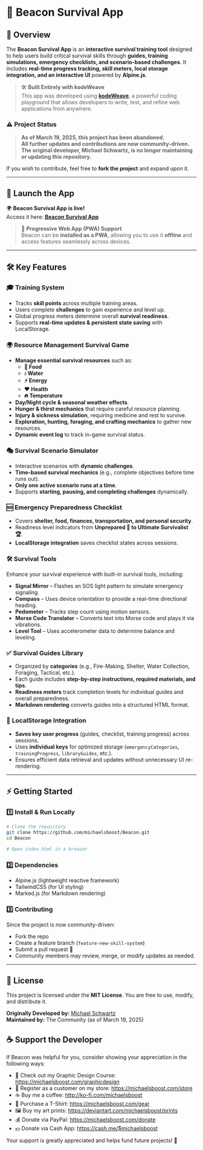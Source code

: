 # 📖 Beacon Survival App

## 🌟 Overview
The **Beacon Survival App** is an **interactive survival training tool** designed to help users build critical survival skills through **guides, training simulations, emergency checklists, and scenario-based challenges**. It includes **real-time progress tracking, skill meters, local storage integration, and an interactive UI** powered by **Alpine.js**.

> 🛠️ **Built Entirely with kodeWeave**  
> This app was developed using **[kodeWeave](https://michaelsboost.com/kodeweave)**, a powerful coding playground that allows developers to write, test, and refine web applications from anywhere.

### ⚠️ **Project Status**
> **As of March 19, 2025, this project has been abandoned.**  
> **All further updates and contributions are now community-driven.**  
> **The original developer, Michael Schwartz, is no longer maintaining or updating this repository.**  

If you wish to contribute, feel free to **fork the project** and expand upon it.

---

## 🚀 **Launch the App**
🌍 **Beacon Survival App is live!**  
Access it here: **[Beacon Survival App](https://michaelsboost.com/Beacon/)**

> 📲 **Progressive Web App (PWA) Support**  
> Beacon can be **installed as a PWA**, allowing you to use it **offline** and access features seamlessly across devices.

---

## 🛠️ Key Features

### 🎓 **Training System**
- Tracks **skill points** across multiple training areas.
- Users complete **challenges** to gain experience and level up.
- Global progress meters determine overall **survival readiness**.
- Supports **real-time updates & persistent state saving** with LocalStorage.  

### 🌍 **Resource Management Survival Game**
- **Manage essential survival resources** such as:
  - **🥩 Food**
  - **💧 Water**
  - **⚡ Energy**
  - **❤️ Health**
  - **🔥 Temperature**
- **Day/Night cycle & seasonal weather effects**.
- **Hunger & thirst mechanics** that require careful resource planning.
- **Injury & sickness simulation**, requiring medicine and rest to survive.
- **Exploration, hunting, foraging, and crafting mechanics** to gather new resources.
- **Dynamic event log** to track in-game survival status.

### 🎭 **Survival Scenario Simulator**
- Interactive scenarios with **dynamic challenges**.
- **Time-based survival mechanics** (e.g., complete objectives before time runs out).
- **Only one active scenario runs at a time**.
- Supports **starting, pausing, and completing challenges** dynamically.

### 🆘 **Emergency Preparedness Checklist**
- Covers **shelter, food, finances, transportation, and personal security**.
- Readiness level indicators from **Unprepared 🚨 to Ultimate Survivalist 🏆**.
- **LocalStorage integration** saves checklist states across sessions.

### **🛠️ Survival Tools**
Enhance your survival experience with built-in survival tools, including:  

- **Signal Mirror** – Flashes an SOS light pattern to simulate emergency signaling.
- **Compass** – Uses device orientation to provide a real-time directional heading.
- **Pedometer** – Tracks step count using motion sensors.
- **Morse Code Translator** – Converts text into Morse code and plays it via vibrations.
- **Level Tool** – Uses accelerometer data to determine balance and leveling.

### ✅ **Survival Guides Library**
- Organized by **categories** (e.g., Fire-Making, Shelter, Water Collection, Foraging, Tactical, etc.).
- Each guide includes **step-by-step instructions, required materials, and tips**.
- **Readiness meters** track completion levels for individual guides and overall preparedness.
- **Markdown rendering** converts guides into a structured HTML format.

### 🔄 **LocalStorage Integration**
- **Saves key user progress** (guides, checklist, training progress) across sessions.
- Uses **individual keys** for optimized storage (`emergencyCategories`, `trainingProgress`, `libraryGuides`, etc.).
- Ensures efficient data retrieval and updates without unnecessary UI re-rendering.

---

## ⚡ **Getting Started**
### **1️⃣ Install & Run Locally**
```sh
# Clone the repository
git clone https://github.com/michaelsboost/Beacon.git
cd Beacon

# Open index.html in a browser
```

### **2️⃣ Dependencies**
- Alpine.js (lightweight reactive framework)
- TailwindCSS (for UI styling)
- Marked.js (for Markdown rendering)

### **3️⃣ Contributing**
Since the project is now community-driven:
- Fork the repo
- Create a feature branch (`feature-new-skill-system`)
- Submit a pull request 🎉
- Community members may review, merge, or modify updates as needed.

---

## 📜 **License**
This project is licensed under the **MIT License**. You are free to use, modify, and distribute it.

**Originally Developed by:** [Michael Schwartz](https://michaelsboost.com/)  
**Maintained by:** The Community (as of March 19, 2025)

## **☕ Support the Developer**
If Beacon was helpful for you, consider showing your appreciation in the following ways:

- 🎨 Check out my Graphic Design Course: https://michaelsboost.com/graphicdesign  
- 🛒 Register as a customer on my store: https://michaelsboost.com/store  
- ☕ Buy me a coffee: http://ko-fi.com/michaelsboost  
- 👕 Purchase a T-Shirt: https://michaelsboost.com/gear  
- 🖼️ Buy my art prints: https://deviantart.com/michaelsboost/prints 
- 💰 Donate via PayPal: https://michaelsboost.com/donate 
- 💵 Donate via Cash App: https://cash.me/$michaelsboost  

Your support is greatly appreciated and helps fund future projects! 🚀